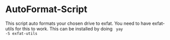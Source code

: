 # AutoFormat-Script
This script auto formats your chosen drive to exfat. You need to have exfat-utils for this to work. 
This can be installed by doing
<code>
yay -S exfat-utils
</code>
